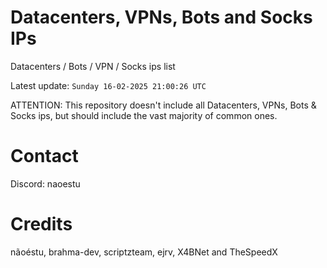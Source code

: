 # Datacenters, VPNs, Bots and Socks IPs
 
Datacenters / Bots / VPN / Socks ips list

Latest update: `Sunday 16-02-2025 21:00:26 UTC` 

ATTENTION: This repository doesn't include all Datacenters, VPNs, Bots & Socks ips, 
but should include the vast majority of common ones.

# Contact
Discord: naoestu

# Credits
nãoéstu, brahma-dev, scriptzteam, ejrv, X4BNet and TheSpeedX
